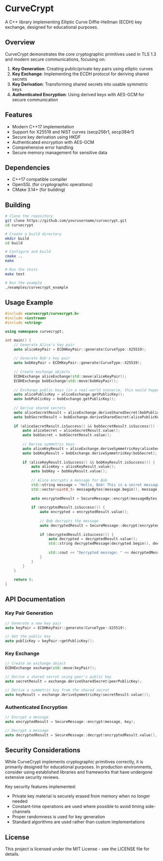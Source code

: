 # CurveCrypt

A C++ library implementing Elliptic Curve Diffie-Hellman (ECDH) key exchange, designed for educational purposes.

## Overview

CurveCrypt demonstrates the core cryptographic primitives used in TLS 1.3 and modern secure communications, focusing on:

1. **Key Generation**: Creating public/private key pairs using elliptic curves
2. **Key Exchange**: Implementing the ECDH protocol for deriving shared secrets
3. **Key Derivation**: Transforming shared secrets into usable symmetric keys
4. **Authenticated Encryption**: Using derived keys with AES-GCM for secure communication

## Features

- Modern C++17 implementation
- Support for X25519 and NIST curves (secp256r1, secp384r1)
- Secure key derivation using HKDF
- Authenticated encryption with AES-GCM
- Comprehensive error handling
- Secure memory management for sensitive data

## Dependencies

- C++17 compatible compiler
- OpenSSL (for cryptographic operations)
- CMake 3.14+ (for building)

## Building

```bash
# Clone the repository
git clone https://github.com/yourusername/curvecrypt.git
cd curvecrypt

# Create a build directory
mkdir build
cd build

# Configure and build
cmake ..
make

# Run the tests
make test

# Run the example
./examples/curvecrypt_example
```

## Usage Example

```cpp
#include <curvecrypt/curvecrypt.h>
#include <iostream>
#include <string>

using namespace curvecrypt;

int main() {
    // Generate Alice's key pair
    auto aliceKeyPair = ECDHKeyPair::generate(CurveType::X25519);
    
    // Generate Bob's key pair
    auto bobKeyPair = ECDHKeyPair::generate(CurveType::X25519);
    
    // Create exchange objects
    ECDHExchange aliceExchange(std::move(aliceKeyPair));
    ECDHExchange bobExchange(std::move(bobKeyPair));
    
    // Exchange public keys (in a real-world scenario, this would happen over a network)
    auto alicePublicKey = aliceExchange.getPublicKey();
    auto bobPublicKey = bobExchange.getPublicKey();
    
    // Derive shared secrets
    auto aliceSecretResult = aliceExchange.deriveSharedSecret(bobPublicKey);
    auto bobSecretResult = bobExchange.deriveSharedSecret(alicePublicKey);
    
    if (aliceSecretResult.isSuccess() && bobSecretResult.isSuccess()) {
        auto aliceSecret = aliceSecretResult.value();
        auto bobSecret = bobSecretResult.value();
        
        // Derive symmetric keys
        auto aliceKeyResult = aliceExchange.deriveSymmetricKey(aliceSecret);
        auto bobKeyResult = bobExchange.deriveSymmetricKey(bobSecret);
        
        if (aliceKeyResult.isSuccess() && bobKeyResult.isSuccess()) {
            auto aliceKey = aliceKeyResult.value();
            auto bobKey = bobKeyResult.value();
            
            // Alice encrypts a message for Bob
            std::string message = "Hello, Bob! This is a secret message.";
            std::vector<uint8_t> messageBytes(message.begin(), message.end());
            
            auto encryptedResult = SecureMessage::encrypt(messageBytes, aliceKey);
            
            if (encryptedResult.isSuccess()) {
                auto encrypted = encryptedResult.value();
                
                // Bob decrypts the message
                auto decryptedResult = SecureMessage::decrypt(encrypted, bobKey);
                
                if (decryptedResult.isSuccess()) {
                    auto decrypted = decryptedResult.value();
                    std::string decryptedMessage(decrypted.begin(), decrypted.end());
                    
                    std::cout << "Decrypted message: " << decryptedMessage << std::endl;
                }
            }
        }
    }
    
    return 0;
}
```

## API Documentation

### Key Pair Generation

```cpp
// Generate a new key pair
auto keyPair = ECDHKeyPair::generate(CurveType::X25519);

// Get the public key
auto publicKey = keyPair->getPublicKey();
```

### Key Exchange

```cpp
// Create an exchange object
ECDHExchange exchange(std::move(keyPair));

// Derive a shared secret using peer's public key
auto secretResult = exchange.deriveSharedSecret(peerPublicKey);

// Derive a symmetric key from the shared secret
auto keyResult = exchange.deriveSymmetricKey(secretResult.value());
```

### Authenticated Encryption

```cpp
// Encrypt a message
auto encryptedResult = SecureMessage::encrypt(message, key);

// Decrypt a message
auto decryptedResult = SecureMessage::decrypt(encryptedResult.value(), key);
```

## Security Considerations

While CurveCrypt implements cryptographic primitives correctly, it is primarily designed for educational purposes. In production environments, consider using established libraries and frameworks that have undergone extensive security reviews.

Key security features implemented:
- Private key material is securely erased from memory when no longer needed
- Constant-time operations are used where possible to avoid timing side-channels
- Proper randomness is used for key generation
- Standard algorithms are used rather than custom implementations

## License

This project is licensed under the MIT License - see the LICENSE file for details.